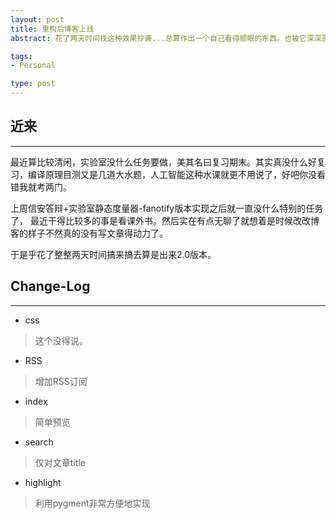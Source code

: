 ```yaml
---
layout: post
title: 重构后博客上线
abstract: 花了两天时间找这种效果抄袭...总算作出一个自己看得顺眼的东西。也被它深深恶心到了。

tags:
- Personal

type: post
---
```


## 近来 ## 
<hr/>

最近算比较清闲，实验室没什么任务要做，美其名曰复习期末。其实真没什么好复习，编译原理目测又是几道大水题，人工智能这种水课就更不用说了，好吧你没看错我就考两门。

上周信安答辩+实验室静态度量器-fanotify版本实现之后就一直没什么特别的任务了， 最近干得比较多的事是看课外书。然后实在有点无聊了就想着是时候改改博客的样子不然真的没有写文章得动力了。

于是乎花了整整两天时间搞来搞去算是出来2.0版本。

## Change-Log ##
<hr/>

* css
 > 这个没得说。
* RSS
 > 增加RSS订阅
* index
 > 简单预览
* search
 > 仅对文章title
* highlight
 > 利用pygment非常方便地实现

